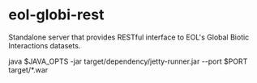 eol-globi-rest
==============

Standalone server that provides RESTful interface to EOL's Global Biotic Interactions datasets.


java $JAVA_OPTS -jar target/dependency/jetty-runner.jar --port $PORT target/*.war